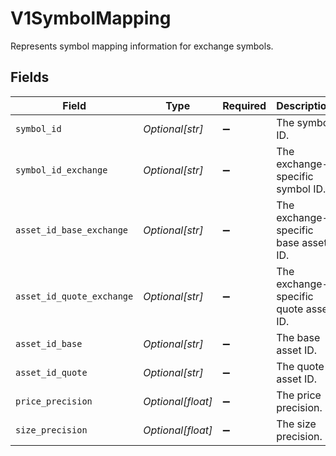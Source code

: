 # V1SymbolMapping

Represents symbol mapping information for exchange symbols.


## Fields

| Field                                 | Type                                  | Required                              | Description                           |
| ------------------------------------- | ------------------------------------- | ------------------------------------- | ------------------------------------- |
| `symbol_id`                           | *Optional[str]*                       | :heavy_minus_sign:                    | The symbol ID.                        |
| `symbol_id_exchange`                  | *Optional[str]*                       | :heavy_minus_sign:                    | The exchange-specific symbol ID.      |
| `asset_id_base_exchange`              | *Optional[str]*                       | :heavy_minus_sign:                    | The exchange-specific base asset ID.  |
| `asset_id_quote_exchange`             | *Optional[str]*                       | :heavy_minus_sign:                    | The exchange-specific quote asset ID. |
| `asset_id_base`                       | *Optional[str]*                       | :heavy_minus_sign:                    | The base asset ID.                    |
| `asset_id_quote`                      | *Optional[str]*                       | :heavy_minus_sign:                    | The quote asset ID.                   |
| `price_precision`                     | *Optional[float]*                     | :heavy_minus_sign:                    | The price precision.                  |
| `size_precision`                      | *Optional[float]*                     | :heavy_minus_sign:                    | The size precision.                   |
